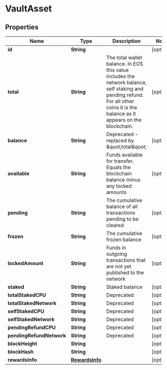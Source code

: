 

# VaultAsset


## Properties

| Name | Type | Description | Notes |
|------------ | ------------- | ------------- | -------------|
|**id** | **String** |  |  [optional] |
|**total** | **String** | The total wallet balance. In EOS this value includes the network balance, self staking and pending refund. For all other coins it is the balance as it appears on the blockchain. |  [optional] |
|**balance** | **String** | Deprecated - replaced by \&quot;total\&quot; |  [optional] |
|**available** | **String** | Funds available for transfer. Equals the blockchain balance minus any locked amounts |  [optional] |
|**pending** | **String** | The cumulative balance of all transactions pending to be cleared |  [optional] |
|**frozen** | **String** | The cumulative frozen balance |  [optional] |
|**lockedAmount** | **String** | Funds in outgoing transactions that are not yet published to the network |  [optional] |
|**staked** | **String** | Staked balance |  [optional] |
|**totalStakedCPU** | **String** | Deprecated |  [optional] |
|**totalStakedNetwork** | **String** | Deprecated |  [optional] |
|**selfStakedCPU** | **String** | Deprecated |  [optional] |
|**selfStakedNetwork** | **String** | Deprecated |  [optional] |
|**pendingRefundCPU** | **String** | Deprecated |  [optional] |
|**pendingRefundNetwork** | **String** | Deprecated |  [optional] |
|**blockHeight** | **String** |  |  [optional] |
|**blockHash** | **String** |  |  [optional] |
|**rewardsInfo** | [**RewardsInfo**](RewardsInfo.md) |  |  [optional] |



